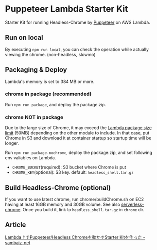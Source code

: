 # Puppeteer Lambda Starter Kit

Starter Kit for running Headless-Chrome by [Puppeteer](https://github.com/GoogleChrome/puppeteer) on AWS Lambda.

## Run on local

By executing `npm run local`, you can check the operation while actually viewing the chrome. (non-headless, slowmo)

## Packaging & Deploy

Lambda's memory is set to 384 MB or more.

### chrome in package (recommended)

Run `npm run package`, and deploy the package.zip.

### chrome NOT in package

Due to the large size of Chrome, it may exceed the [Lambda package size limit](http://docs.aws.amazon.com/lambda/latest/dg/limits.html) (50MB) depending on the other module to include. 
In that case, put Chrome in S3 and download it at container startup so startup time will be longer.

Run `npm run package-nochrome`, deploy the package.zip, and set following env valiables on Lambda.

- `CHROME_BUCKET`(required): S3 bucket where Chrome is put
- `CHROME_KEY`(optional): S3 key. default: `headless_shell.tar.gz`

## Build Headless-Chrome (optional)

If you want to use latest chrome, run chrome/buildChrome.sh on EC2 having at least 16GB memory and 30GB volume. 
See also [serverless-chrome](https://github.com/adieuadieu/serverless-chrome/blob/master/chrome/README.md).
Once you build it, link to `headless_shell.tar.gz` in `chrome` dir.

## Article

[Lambda上でPuppeteer/Headless Chromeを動かすStarter Kitを作った - sambaiz-net](https://www.sambaiz.net/article/132/)
